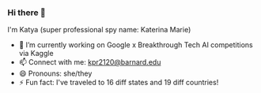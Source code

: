 ### Hi there 👋 
I'm Katya (super professional spy name: Katerina Marie)

- 🔭 I’m currently working on Google x Breakthrough Tech AI competitions via Kaggle
- 📫 Connect with me: kpr2120@barnard.edu
- 😄 Pronouns: she/they
- ⚡ Fun fact: I've traveled to 16 diff states and 19 diff countries!


<!--
**katyareichert/katyareichert** is a ✨ _special_ ✨ repository because its `README.md` (this file) appears on your GitHub profile.

Here are some ideas to get you started:

- 🔭 I’m currently working on ...
- 🌱 I’m currently learning ...
- 👯 I’m looking to collaborate on ...
- 🤔 I’m looking for help with ...
- 💬 Ask me about ...
- 📫 How to reach me: ...
- 😄 Pronouns: ...
- ⚡ Fun fact: ...
-->

